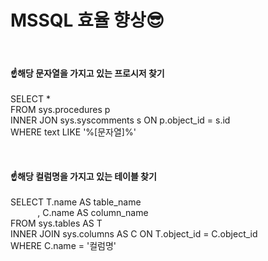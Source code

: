 # MSSQL 효율 향상😎
<br/>
<h4>☝️해당 문자열을 가지고 있는 프로시저 찾기</h4>
<p>
SELECT * <br/>
FROM sys.procedures p <br/>
INNER JON sys.syscomments s ON p.object_id = s.id <br/>
WHERE text LIKE '%[문자열]%'
</p>
<br/>
<h4>☝️해당 컬럼명을 가지고 있는 테이블 찾기</h4>
<p>
SELECT T.name AS table_name<br/>
&nbsp;&nbsp;&nbsp;&nbsp;&nbsp;&nbsp;&nbsp;&nbsp;&nbsp;&nbsp;&nbsp;, C.name AS column_name<br/>
FROM sys.tables AS T <br/>
INNER JOIN sys.columns AS C ON T.object_id = C.object_id<br/>
WHERE C.name = '컬럼명'
</p>
